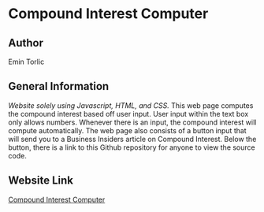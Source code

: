 # Compound Interest Computer

## Author
Emin Torlic

## General Information
*Website solely using Javascript, HTML, and CSS.*
This web page computes the compound interest based off user input. 
User input within the text box only allows numbers. Whenever there is 
an input, the compound interest will compute automatically. The web page 
also consists of a button input that will send you to a Business Insiders 
article on Compound Interest. Below the button, there is a link to this Github
repository for anyone to view the source code.

## Website Link
[Compound Interest Computer](https://etorlic.github.io/CompoundInterestComputer/)
